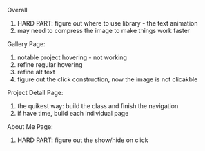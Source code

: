 Overall
1. HARD PART: figure out where to use library - the text animation
2. may need to compress the image to make things work faster

Gallery Page: 
1. notable project hovering - not working
2. refine regular hovering
3. refine alt text
4. figure out the click construction, now the image is not clicakble

Project Detail Page:
1. the quikest way: build the class and finish the navigation
2. if have time, build each individual page

About Me Page:
1. HARD PART: figure out the show/hide on click
